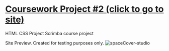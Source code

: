 # [Coursework Project #2 (click to go to site)](https://h-vasq.github.io/SpaceExplor-Site-Scrimba01/)

HTML CSS Project Scrimba course project

Site Preview.  Created for testing purposes only.
![spaceCover-studio](https://user-images.githubusercontent.com/123214691/225980609-da2bb79b-43f1-4a0f-af58-dc0934f82b12.jpg)
